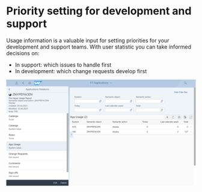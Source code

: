 # Priority setting for development and support

Usage information is a valuable input for setting priorities for your development and support teams. With user statistic you can take informed decisions on:
- In support: which issues to handle first
- In development: which change requests develop first

[![](res/one-app-usage.png)](res/one-app-usage.png)